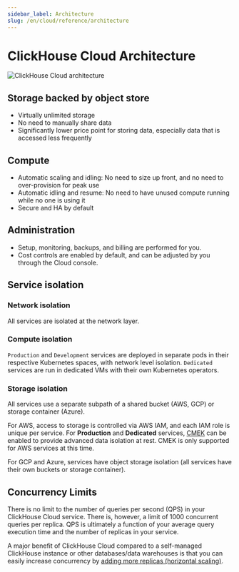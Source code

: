 ```yaml
---
sidebar_label: Architecture
slug: /en/cloud/reference/architecture
---
```


# ClickHouse Cloud Architecture

![ClickHouse Cloud architecture](@site/docs/en/cloud/reference/images/architecture.svg)

## Storage backed by object store
- Virtually unlimited storage
- No need to manually share data
- Significantly lower price point for storing data, especially data that is accessed less frequently

## Compute
- Automatic scaling and idling: No need to size up front, and no need to over-provision for peak use
- Automatic idling and resume: No need to have unused compute running while no one is using it
- Secure and HA by default

## Administration
- Setup, monitoring, backups, and billing are performed for you.
- Cost controls are enabled by default, and can be adjusted by you through the Cloud console.

## Service isolation

### Network isolation

All services are isolated at the network layer.

### Compute isolation

`Production` and `Development` services are deployed in separate pods in their respective Kubernetes spaces, with network level isolation. `Dedicated` services are run in dedicated VMs with their own Kubernetes operators.

### Storage isolation

All services use a separate subpath of a shared bucket (AWS, GCP) or storage container (Azure). 

For AWS, access to storage is controlled via AWS IAM, and each IAM role is unique per service. For **Production** and **Dedicated** services, [CMEK](/docs/en/cloud/security/cmek) can be enabled to provide advanced data isolation at rest. CMEK is only supported for AWS services at this time.

For GCP and Azure, services have object storage isolation (all services have their own buckets or storage container).

## Concurrency Limits

There is no limit to the number of queries per second (QPS) in your ClickHouse Cloud service. There is, however, a limit of 1000 concurrent queries per replica. QPS is ultimately a function of your average query execution time and the number of replicas in your service.

A major benefit of ClickHouse Cloud compared to a self-managed ClickHouse instance or other databases/data warehouses is that you can easily increase concurrency by [adding more replicas (horizontal scaling)](/docs/en/manage/scaling#adding-more-replicas-horizontal-scaling).


